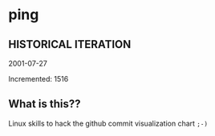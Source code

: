# ping

## HISTORICAL ITERATION
2001-07-27

Incremented: 1516

## What is this?? 
Linux skills to hack the github commit visualization chart `;-)`
